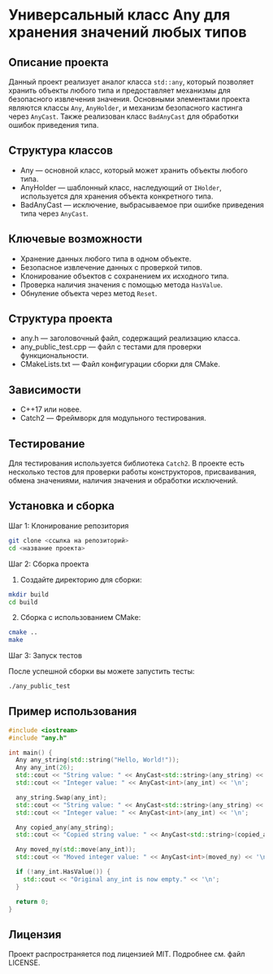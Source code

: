 # Универсальный класс Any для хранения значений любых типов

## Описание проекта
Данный проект реализует аналог класса `std::any`, который позволяет хранить объекты любого типа и предоставляет механизмы для безопасного извлечения значения. Основными элементами проекта являются классы `Any`, `AnyHolder`, и механизм безопасного кастинга через `AnyCast`. Также реализован класс `BadAnyCast` для обработки ошибок приведения типа.

## Структура классов
+ Any — основной класс, который может хранить объекты любого типа.
+ AnyHolder — шаблонный класс, наследующий от `IHolder`, используется для хранения объекта конкретного типа.
+ BadAnyCast — исключение, выбрасываемое при ошибке приведения типа через `AnyCast`.

## Ключевые возможности
- Хранение данных любого типа в одном объекте.
- Безопасное извлечение данных с проверкой типов.
- Клонирование объектов с сохранением их исходного типа.
- Проверка наличия значения с помощью метода `HasValue`.
- Обнуление объекта через метод `Reset`. 

## Структура проекта
+ any.h — заголовочный файл, содержащий реализацию класса.
+ any_public_test.cpp — файл с тестами для проверки функциональности.
+ CMakeLists.txt — Файл конфигурации сборки для CMake.

## Зависимости
+ C++17 или новее.
+ Catch2 — Фреймворк для модульного тестирования.

## Тестирование
Для тестирования используется библиотека `Catch2`. В проекте есть несколько тестов для проверки работы конструкторов, присваивания, обмена значениями, наличия значения и обработки исключений.

## Установка и сборка
Шаг 1: Клонирование репозитория
```bash
git clone <ссылка на репозиторий>
cd <название проекта>
```
Шаг 2: Сборка проекта
1. Создайте директорию для сборки:
```bash
mkdir build
cd build
```
2. Сборка с использованием CMake:
```bash
cmake ..
make
```
Шаг 3: Запуск тестов

После успешной сборки вы можете запустить тесты:
```bash
./any_public_test
```

## Пример использования
```cpp
#include <iostream>
#include "any.h"

int main() {
  Any any_string(std::string("Hello, World!"));
  Any any_int(26);
  std::cout << "String value: " << AnyCast<std::string>(any_string) << '\n';  // .. Hello, World!
  std::cout << "Integer value: " << AnyCast<int>(any_int) << '\n';            // .. 26

  any_string.Swap(any_int);
  std::cout << "String value: " << AnyCast<std::string>(any_string) << '\n';  // BadAnyCast error
  std::cout << "Integer value: " << AnyCast<int>(any_int) << '\n';            // BadAnyCast error

  Any copied_any(any_string);
  std::cout << "Copied string value: " << AnyCast<std::string>(copied_any) << '\n';  // .. Hello, World!

  Any moved_ny(std::move(any_int));
  std::cout << "Moved integer value: " << AnyCast<int>(moved_ny) << '\n';  // .. 26

  if (!any_int.HasValue()) {
    std::cout << "Original any_int is now empty." << '\n';
  }

  return 0;
}
```

## Лицензия
Проект распространяется под лицензией MIT. Подробнее см. файл LICENSE.
